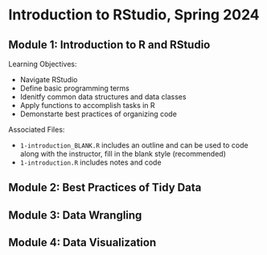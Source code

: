 # Introduction to RStudio, Spring 2024

## Module 1: Introduction to R and RStudio
Learning Objectives:

* Navigate RStudio
* Define basic programming terms
* Idenitfy common data structures and data classes
* Apply functions to accomplish tasks in R
* Demonstarte best practices of organizing code

Associated Files:

* ```1-introduction_BLANK.R``` includes an outline and can be used to code along with the instructor, fill in the blank style (recommended)
* ```1-introduction.R``` includes notes and code

## Module 2: Best Practices of Tidy Data
## Module 3: Data Wrangling
## Module 4: Data Visualization
